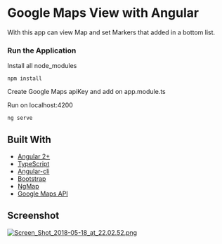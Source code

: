 # Google Maps View with Angular

With this app can view Map and set Markers that added in a bottom list.

### Run the Application

Install all node_modules

```
npm install
```

Create Google Maps apiKey and add on app.module.ts

Run on localhost:4200

```
ng serve
```

## Built With

* [Angular 2+](https://angular.io/)
* [TypeScript](https://www.typescriptlang.org/)
* [Angular-cli](https://cli.angular.io/)
* [Bootstrap](http://getbootstrap.com/)
* [NgMap](https://ngmap.github.io/)
* [Google Maps API](https://cloud.google.com/maps-platform/)

## Screenshot

[![Screen_Shot_2018-05-18_at_22.02.52.png](https://s31.postimg.cc/geblvj2vf/Screen_Shot_2018-05-18_at_22.02.52.png)](https://postimg.cc/image/htd6k93yf/)
